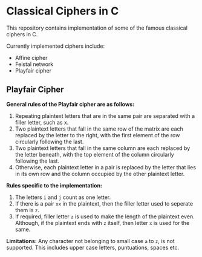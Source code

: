 # Classical Ciphers in C

This repository contains implementation of some of the famous classical ciphers in C.

Currently implemented ciphers include:
-  Affine cipher
- Feistal network
- Playfair cipher

## Playfair Cipher
**General rules of the Playfair cipher are as follows:**
1. Repeating plaintext letters that are in the same pair are separated with a filler letter, such as x.
2. Two plaintext letters that fall in the same row of the matrix are each replaced by the letter to the right, with the first element of the row circularly following the last.
3. Two plaintext letters that fall in the same column are each replaced by the letter beneath, with the top element of the column circularly following the last.
4. Otherwise, each plaintext letter in a pair is replaced by the letter that lies in its own row and the column occupied by the other plaintext letter.

**Rules specific to the implementation:**
1. The letters `i` and `j` count as one letter.
2. If there is a pair `xx` in the plaintext, then the filler letter used to seperate them is `z`.
3. If required, filler letter `z` is used to make the length of the plaintext even. Although, if the plaintext ends with `z` itself, then letter `x` is used for the same.

**Limitations:**
Any character not belonging to small case `a` to `z`, is not supported. This includes upper case letters, puntuations, spaces etc.